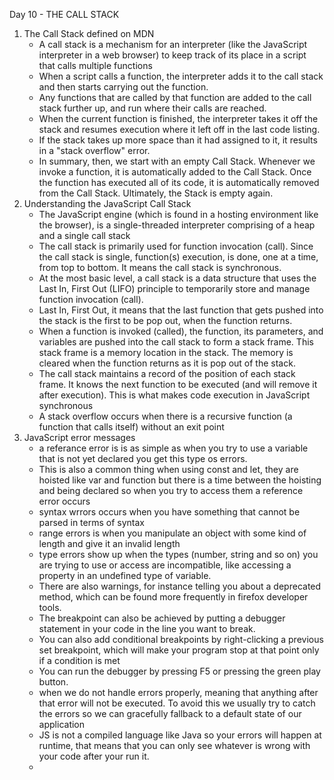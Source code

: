 Day 10 - THE CALL STACK
  1. The Call Stack defined on MDN
     - A call stack is a mechanism for an interpreter (like the JavaScript interpreter in a web browser) to keep track of its place in a script that calls multiple functions
     - When a script calls a function, the interpreter adds it to the call stack and then starts carrying out the function.
     - Any functions that are called by that function are added to the call stack further up, and run where their calls are reached.
     - When the current function is finished, the interpreter takes it off the stack and resumes execution where it left off in the last code listing.
     - If the stack takes up more space than it had assigned to it, it results in a "stack overflow" error.
     - In summary, then, we start with an empty Call Stack. Whenever we invoke a function, it is automatically added to the Call Stack. Once the function has executed all of its code, it is automatically removed from the Call Stack. Ultimately, the Stack is empty again.
  2. Understanding the JavaScript Call Stack
     - The JavaScript engine (which is found in a hosting environment like the browser), is a single-threaded interpreter comprising of a heap and a single call stack
     - The call stack is primarily used for function invocation (call). Since the call stack is single, function(s) execution, is done, one at a time, from top to bottom. It means the call stack is synchronous.
     - At the most basic level, a call stack is a data structure that uses the Last In, First Out (LIFO) principle to temporarily store and manage function invocation (call).
     -  Last In, First Out, it means that the last function that gets pushed into the stack is the first to be pop out, when the function returns.
     - When a function is invoked (called), the function, its parameters, and variables are pushed into the call stack to form a stack frame. This stack frame is a memory location in the stack. The memory is cleared when the function returns as it is pop out of the stack.
     - The call stack maintains a record of the position of each stack frame. It knows the next function to be executed (and will remove it after execution). This is what makes code execution in JavaScript synchronous
     - A stack overflow occurs when there is a recursive function (a function that calls itself) without an exit point
  3. JavaScript error messages
     - a referance error is is as simple as when you try to use a variable that is not yet declared you get this type os errors.
     - This is also a common thing when using const and let, they are hoisted like var and function but there is a time between the hoisting and being declared so when you try to access them a reference error occurs
     - syntax wrrors occurs when you have something that cannot be parsed in terms of syntax
     - range errors is when you manipulate an object with some kind of length and give it an invalid length
     - type errors show up when the types (number, string and so on) you are trying to use or access are incompatible, like accessing a property in an undefined type of variable.
     - There are also warnings, for instance telling you about a deprecated method, which can be found more frequently in firefox developer tools.
     - The breakpoint can also be achieved by putting a debugger statement in your code in the line you want to break.
     - You can also add conditional breakpoints by right-clicking a previous set breakpoint, which will make your program stop at that point only if a condition is met
     - You can run the debugger by pressing F5 or pressing the green play button.
     - when we do not handle errors properly, meaning that anything after that error will not be executed. To avoid this we usually try to catch the errors so we can gracefully fallback to a default state of our application
     - JS is not a compiled language like Java so your errors will happen at runtime, that means that you can only see whatever is wrong with your code after your run it.
     - 
     
